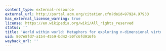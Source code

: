 ```yaml
---
content_type: external-resource
external_url: http://portal.acm.org/citation.cfm?doid=97924.97933
has_external_license_warning: true
license: https://en.wikipedia.org/wiki/All_rights_reserved
status: ''
title: 'World within world: Metaphors for exploring n-dimensional virtual worlds'
uid: 807e8fd7-a154-4559-bd42-50fc6fd916f6
wayback_url: ''
---
```

